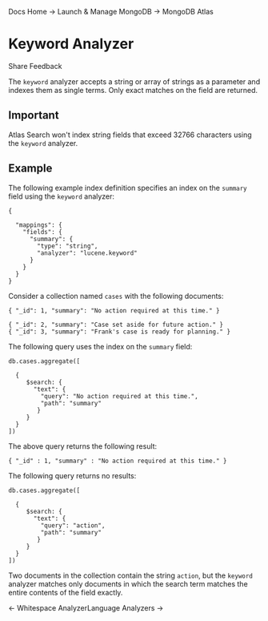 Docs Home → Launch & Manage MongoDB → MongoDB Atlas

# Keyword Analyzer

Share Feedback

The `keyword` analyzer accepts a string or array of strings as a parameter and
indexes them as single terms. Only exact matches on the field are returned.

## Important

Atlas Search won't index string fields that exceed 32766 characters using the
`keyword` analyzer.

## Example

The following example index definition specifies an index on the `summary`
field using the `keyword` analyzer:

    
    
    {  
      
      "mappings": {  
        "fields": {  
          "summary": {  
            "type": "string",  
            "analyzer": "lucene.keyword"  
          }  
        }  
      }  
    }  
  
Consider a collection named `cases` with the following documents:

    
    
    { "_id": 1, "summary": "No action required at this time." }  
      
    { "_id": 2, "summary": "Case set aside for future action." }  
    { "_id": 3, "summary": "Frank's case is ready for planning." }  
  
The following query uses the index on the `summary` field:

    
    
    db.cases.aggregate([  
      
      {  
         $search: {  
           "text": {  
             "query": "No action required at this time.",  
             "path": "summary"  
            }  
         }  
      }  
    ])  
  
The above query returns the following result:

    
    
    { "_id" : 1, "summary" : "No action required at this time." }  
      
  
The following query returns no results:

    
    
    db.cases.aggregate([  
      
      {  
         $search: {  
           "text": {  
             "query": "action",  
             "path": "summary"  
            }  
         }  
      }  
    ])  
  
Two documents in the collection contain the string `action`, but the `keyword`
analyzer matches only documents in which the search term matches the entire
contents of the field exactly.

← Whitespace AnalyzerLanguage Analyzers →

